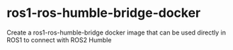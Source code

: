 # ros1-ros-humble-bridge-docker
Create a ros1-ros-humble-bridge docker image that can be used directly in ROS1 to connect with ROS2 Humble
